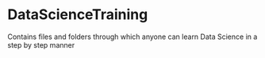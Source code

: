 # DataScienceTraining
Contains files and folders through which anyone can learn Data Science in a step by step manner
